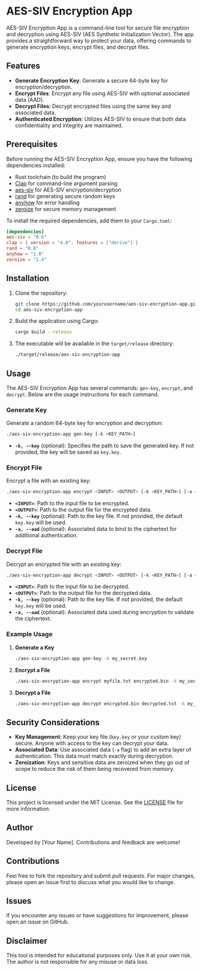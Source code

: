 # AES-SIV Encryption App

AES-SIV Encryption App is a command-line tool for secure file encryption and decryption using AES-SIV (AES Synthetic Initialization Vector). The app provides a straightforward way to protect your data, offering commands to generate encryption keys, encrypt files, and decrypt files.

## Features

- **Generate Encryption Key**: Generate a secure 64-byte key for encryption/decryption.
- **Encrypt Files**: Encrypt any file using AES-SIV with optional associated data (AAD).
- **Decrypt Files**: Decrypt encrypted files using the same key and associated data.
- **Authenticated Encryption**: Utilizes AES-SIV to ensure that both data confidentiality and integrity are maintained.

## Prerequisites

Before running the AES-SIV Encryption App, ensure you have the following dependencies installed:

- Rust toolchain (to build the program)
- [Clap](https://crates.io/crates/clap) for command-line argument parsing
- [aes-siv](https://crates.io/crates/aes-siv) for AES-SIV encryption/decryption
- [rand](https://crates.io/crates/rand) for generating secure random keys
- [anyhow](https://crates.io/crates/anyhow) for error handling
- [zeroize](https://crates.io/crates/zeroize) for secure memory management

To install the required dependencies, add them to your `Cargo.toml`:

```toml
[dependencies]
aes-siv = "0.6"
clap = { version = "4.0", features = ["derive"] }
rand = "0.8"
anyhow = "1.0"
zeroize = "1.4"
```

## Installation

1. Clone the repository:

   ```sh
   git clone https://github.com/yourusername/aes-siv-encryption-app.git
   cd aes-siv-encryption-app
   ```

2. Build the application using Cargo:

   ```sh
   cargo build --release
   ```

3. The executable will be available in the `target/release` directory:

   ```sh
   ./target/release/aes-siv-encryption-app
   ```

## Usage

The AES-SIV Encryption App has several commands: `gen-key`, `encrypt`, and `decrypt`. Below are the usage instructions for each command.

### Generate Key

Generate a random 64-byte key for encryption and decryption:

```sh
./aes-siv-encryption-app gen-key [-k <KEY_PATH>]
```

- **`-k, --key`** (optional): Specifies the path to save the generated key. If not provided, the key will be saved as `key.key`.

### Encrypt File

Encrypt a file with an existing key:

```sh
./aes-siv-encryption-app encrypt <INPUT> <OUTPUT> [-k <KEY_PATH>] [-a <ASSOCIATED_DATA>]
```

- **`<INPUT>`**: Path to the input file to be encrypted.
- **`<OUTPUT>`**: Path to the output file for the encrypted data.
- **`-k, --key`** (optional): Path to the key file. If not provided, the default `key.key` will be used.
- **`-a, --aad`** (optional): Associated data to bind to the ciphertext for additional authentication.

### Decrypt File

Decrypt an encrypted file with an existing key:

```sh
./aes-siv-encryption-app decrypt <INPUT> <OUTPUT> [-k <KEY_PATH>] [-a <ASSOCIATED_DATA>]
```

- **`<INPUT>`**: Path to the input file to be decrypted.
- **`<OUTPUT>`**: Path to the output file for the decrypted data.
- **`-k, --key`** (optional): Path to the key file. If not provided, the default `key.key` will be used.
- **`-a, --aad`** (optional): Associated data used during encryption to validate the ciphertext.

### Example Usage

1. **Generate a Key**

   ```sh
   ./aes-siv-encryption-app gen-key -k my_secret.key
   ```

2. **Encrypt a File**

   ```sh
   ./aes-siv-encryption-app encrypt myfile.txt encrypted.bin -k my_secret.key -a "metadata"
   ```

3. **Decrypt a File**

   ```sh
   ./aes-siv-encryption-app decrypt encrypted.bin decrypted.txt -k my_secret.key -a "metadata"
   ```

## Security Considerations

- **Key Management**: Keep your key file (`key.key` or your custom key) secure. Anyone with access to the key can decrypt your data.
- **Associated Data**: Use associated data (`-a` flag) to add an extra layer of authentication. This data must match exactly during decryption.
- **Zeroization**: Keys and sensitive data are zeroized when they go out of scope to reduce the risk of them being recovered from memory.

## License

This project is licensed under the MIT License. See the [LICENSE](LICENSE) file for more information.

## Author

Developed by [Your Name]. Contributions and feedback are welcome!

## Contributions

Feel free to fork the repository and submit pull requests. For major changes, please open an issue first to discuss what you would like to change.

## Issues

If you encounter any issues or have suggestions for improvement, please open an issue on GitHub.

## Disclaimer

This tool is intended for educational purposes only. Use it at your own risk. The author is not responsible for any misuse or data loss.

